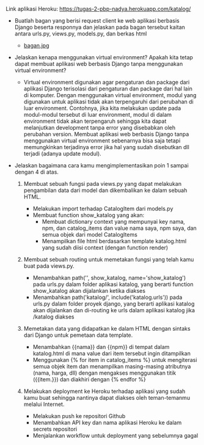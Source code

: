 Link aplikasi Heroku: https://tugas-2-pbp-nadya.herokuapp.com/katalog/

- Buatlah bagan yang berisi request client ke web aplikasi berbasis Django beserta responnya dan jelaskan pada bagan tersebut kaitan antara urls.py, views.py, models.py, dan berkas html
    * [bagan.jpg](bagan.jpg)

- Jelaskan kenapa menggunakan virtual environment? Apakah kita tetap dapat membuat aplikasi web berbasis Django tanpa menggunakan virtual environment?
    * Virtual environment digunakan agar pengaturan dan package dari aplikasi Django terisolasi dari pengaturan dan package dari hal lain di komputer. Dengan menggunakan virtual environment, modul yang digunakan untuk aplikasi tidak akan terpengaruhi dari perubahan di luar environment. Contohnya, jika kita melakukan update pada modul-modul tersebut di luar environment, modul di dalam environment tidak akan terpengaruh sehingga kita dapat melanjutkan development tanpa error yang disebabkan oleh perubahan version. Membuat aplikasi web berbasis Django tanpa menggunakan virtual environment sebenarnya bisa saja tetapi memungkinkan terjadinya error jika hal yang sudah disebutkan dll terjadi (adanya update modul).

- Jelaskan bagaimana cara kamu mengimplementasikan poin 1 sampai dengan 4 di atas.
    1. Membuat sebuah fungsi pada views.py yang dapat melakukan pengambilan data dari model dan dikembalikan ke dalam sebuah HTML.
       - Melakukan import terhadap CatalogItem dari models.py
       - Membuat function show_katalog yang akan:
         * Membuat dictionary context yang mempunyai key nama, npm, dan catalog_items dan value nama saya, npm saya, dan semua objek dari model CatalogItems
         * Menampilkan file html berdasarkan template katalog.html yang sudah diisi context (dengan function render)


    2. Membuat sebuah routing untuk memetakan fungsi yang telah kamu buat pada views.py.
       - Menambahkan path('', show_katalog, name='show_katalog') pada urls.py dalam folder aplikasi katalog, yang berarti function show_katalog akan dijalankan ketika <link aplikasi> diakses
       - Menambahkan path('katalog/', include('katalog.urls')) pada urls.py dalam folder proyek django, yang berarti aplikasi katalog akan dijalankan dan di-routing ke urls dalam aplikasi katalog jika <link proyek>/katalog diakses


    3. Memetakan data yang didapatkan ke dalam HTML dengan sintaks dari Django untuk pemetaan data template.
       - Menambahkan {{nama}} dan {{npm}} di tempat dalam katalog.html di mana value dari item tersebut ingin ditampilkan
       - Menggunakan {% for item in catalog_items %} untuk mengiterasi semua objek item dan menampilkan masing-masing atributnya (nama, harga, dll) dengan mengakses menggunakan titik ({{item.<atribut>}}) dan diakhiri dengan {% endfor %}

    4. Melakukan deployment ke Heroku terhadap aplikasi yang sudah kamu buat sehingga nantinya dapat diakses oleh teman-temanmu melalui Internet.
       - Melakukan push ke repositori Github
       - Menambahkan API key dan nama aplikasi Heroku ke dalam secrets repositori
       - Menjalankan workflow untuk deployment yang sebelumnya gagal
